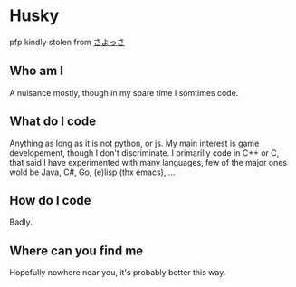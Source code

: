 # Husky
pfp kindly stolen from [さよっさ](https://www.pixiv.net/users/275680)

## Who am I
A nuisance mostly, though in my spare time I somtimes code.

## What do I code
Anything as long as it is not python, or js.
My main interest is game developement, though I don't discriminate.
I primarilly code in C++ or C, that said I have experimented with many languages, few of the major ones wold be Java, C#, Go, (e)lisp (thx emacs), ...

## How do I code
Badly.

## Where can you find me
Hopefully nowhere near you, it's probably better this way.
